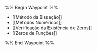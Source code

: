 %% Begin Waypoint %%
- [[Método da Bisseção]]
- [[Métodos Numéricos]]
- [[Verificação da Existência de Zeros]]
- [[Zeros de Funções]]

%% End Waypoint %%